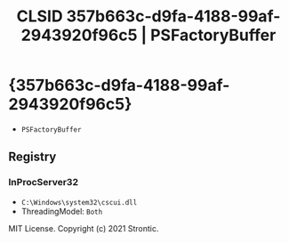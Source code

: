﻿---
title: "CLSID 357b663c-d9fa-4188-99af-2943920f96c5 | PSFactoryBuffer"
excerpt: What is COM-Object CLSID 357b663c-d9fa-4188-99af-2943920f96c5?
---

# {357b663c-d9fa-4188-99af-2943920f96c5}

* `PSFactoryBuffer`

## Registry


### InProcServer32

* `C:\Windows\system32\cscui.dll`
* ThreadingModel: `Both`

MIT License. Copyright (c) 2021 Strontic.


